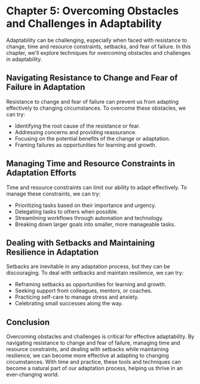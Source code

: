 Chapter 5: Overcoming Obstacles and Challenges in Adaptability
==============================================================

Adaptability can be challenging, especially when faced with resistance to change, time and resource constraints, setbacks, and fear of failure. In this chapter, we'll explore techniques for overcoming obstacles and challenges in adaptability.

Navigating Resistance to Change and Fear of Failure in Adaptation
-----------------------------------------------------------------

Resistance to change and fear of failure can prevent us from adapting effectively to changing circumstances. To overcome these obstacles, we can try:

* Identifying the root cause of the resistance or fear.
* Addressing concerns and providing reassurance.
* Focusing on the potential benefits of the change or adaptation.
* Framing failures as opportunities for learning and growth.

Managing Time and Resource Constraints in Adaptation Efforts
------------------------------------------------------------

Time and resource constraints can limit our ability to adapt effectively. To manage these constraints, we can try:

* Prioritizing tasks based on their importance and urgency.
* Delegating tasks to others when possible.
* Streamlining workflows through automation and technology.
* Breaking down larger goals into smaller, more manageable tasks.

Dealing with Setbacks and Maintaining Resilience in Adaptation
--------------------------------------------------------------

Setbacks are inevitable in any adaptation process, but they can be discouraging. To deal with setbacks and maintain resilience, we can try:

* Reframing setbacks as opportunities for learning and growth.
* Seeking support from colleagues, mentors, or coaches.
* Practicing self-care to manage stress and anxiety.
* Celebrating small successes along the way.

Conclusion
----------

Overcoming obstacles and challenges is critical for effective adaptability. By navigating resistance to change and fear of failure, managing time and resource constraints, and dealing with setbacks while maintaining resilience, we can become more effective at adapting to changing circumstances. With time and practice, these tools and techniques can become a natural part of our adaptation process, helping us thrive in an ever-changing world.
